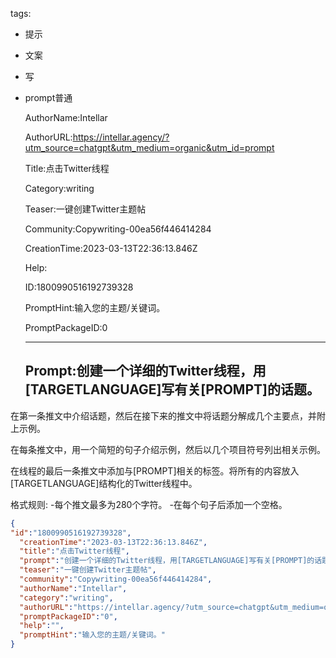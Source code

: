   tags: 
- 提示
- 文案
- 写
- prompt普通

  AuthorName:Intellar

  AuthorURL:https://intellar.agency/?utm_source=chatgpt&utm_medium=organic&utm_id=prompt

  Title:点击Twitter线程

  Category:writing

  Teaser:一键创建Twitter主题帖

  Community:Copywriting-00ea56f446414284

  CreationTime:2023-03-13T22:36:13.846Z

  Help:

  ID:1800990516192739328

  PromptHint:输入您的主题/关键词。

  PromptPackageID:0

  ---

  ## Prompt:创建一个详细的Twitter线程，用[TARGETLANGUAGE]写有关[PROMPT]的话题。

在第一条推文中介绍话题，然后在接下来的推文中将话题分解成几个主要点，并附上示例。

在每条推文中，用一个简短的句子介绍示例，然后以几个项目符号列出相关示例。

在线程的最后一条推文中添加与[PROMPT]相关的标签。将所有的内容放入[TARGETLANGUAGE]结构化的Twitter线程中。

格式规则:
-每个推文最多为280个字符。
-在每个句子后添加一个空格。

  ```json
  {
  "id":"1800990516192739328",
    "creationTime":"2023-03-13T22:36:13.846Z",
    "title":"点击Twitter线程",
    "prompt":"创建一个详细的Twitter线程，用[TARGETLANGUAGE]写有关[PROMPT]的话题。\n\n在第一条推文中介绍话题，然后在接下来的推文中将话题分解成几个主要点，并附上示例。\n\n在每条推文中，用一个简短的句子介绍示例，然后以几个项目符号列出相关示例。\n\n在线程的最后一条推文中添加与[PROMPT]相关的标签。将所有的内容放入[TARGETLANGUAGE]结构化的Twitter线程中。\n\n格式规则:\n-每个推文最多为280个字符。\n-在每个句子后添加一个空格。",
    "teaser":"一键创建Twitter主题帖",
    "community":"Copywriting-00ea56f446414284",
    "authorName":"Intellar",
    "category":"writing",
    "authorURL":"https://intellar.agency/?utm_source=chatgpt&utm_medium=organic&utm_id=prompt",
    "promptPackageID":"0",
    "help":"",
    "promptHint":"输入您的主题/关键词。"
  }
  ```
